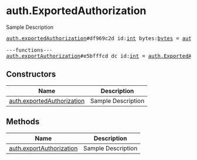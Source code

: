 # auth.ExportedAuthorization

Sample Description

<pre>
<a href="../constructor/auth.exportedAuthorization">auth.exportedAuthorization</a>#df969c2d id:<a href="../type/int.md">int</a> bytes:<a href="../type/bytes.md">bytes</a> = <a href="../type/auth.ExportedAuthorization.md">auth.ExportedAuthorization</a>;

---functions---
<a href="../method/auth.exportAuthorization">auth.exportAuthorization</a>#e5bfffcd dc_id:<a href="../type/int.md">int</a> = <a href="../type/auth.ExportedAuthorization.md">auth.ExportedAuthorization</a>;
</pre>

## Constructors

| Name | Description |
|------|-------------|
| [auth.exportedAuthorization](../constructor/auth.exportedAuthorization.md) | Sample Description |

## Methods

| Name | Description |
|------|-------------|
| [auth.exportAuthorization](../method/auth.exportAuthorization.md) | Sample Description |
